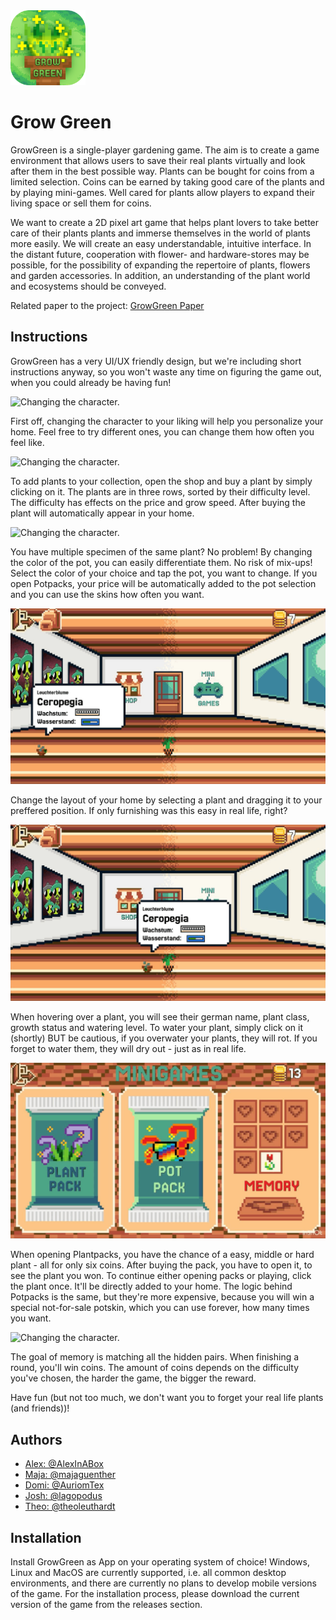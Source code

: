 
<img src="https://raw.githubusercontent.com/AlexInABox/grow-green/main/Textures/Logo/LogoWithName_rounded.png" alt="LogoWithName_rounded" style="height: 120px; width: 120px;"/>


# Grow Green 

GrowGreen is a single-player gardening game. The aim is to create a game environment that allows users to save their real plants virtually and look after them in the best possible way. Plants can be bought for coins from a limited selection. Coins can be earned by taking good care of the plants and by playing mini-games. Well cared for plants allow players to expand their living space or sell them for coins. 
&nbsp;

We want to create a 2D pixel art game that helps plant lovers to take better care of their plants plants and immerse themselves in the world of plants more easily. We will create an easy understandable, intuitive interface. In the distant future, cooperation with flower- and hardware-stores may be possible, for the possibility of expanding the repertoire of plants, flowers and garden accessories. In addition, an understanding of the plant world and ecosystems should be conveyed.
&nbsp;

Related paper to the project: [GrowGreen Paper](https://github.com/theoleuthardt/GrowGreenPaper/)

## Instructions

GrowGreen has a very UI/UX friendly design, but we're including short instructions anyway, so you won't waste any time on figuring the game out, when you could already be having fun!

![Changing the character.](./GIFs/character.gif)

First off, changing the character to your liking will help you personalize your home. Feel free to try different ones, you can change them how often you feel like.

![Changing the character.](./GIFs/buy.gif)

To add plants to your collection, open the shop and buy a plant by simply clicking on it. The plants are in three rows, sorted by their difficulty level. The difficulty has effects on the price and grow speed. After buying the plant will automatically appear in your home.

![Changing the character.](./GIFs/pots.gif)

You have multiple specimen of the same plant? No problem! By changing the color of the pot, you can easily differentiate them. No risk of mix-ups! Select the color of your choice and tap the pot, you want to change. If you open Potpacks, your price will be automatically added to the pot selection and you can use the skins how often you want.

![Changing the character.](./GIFs/drag.gif)

Change the layout of your home by selecting a plant and dragging it to your preffered position. If only furnishing was this easy in real life, right?

![Changing the character.](./GIFs/water.gif)

When hovering over a plant, you will see their german name, plant class, growth status and watering level. To water your plant, simply click on it (shortly) BUT be cautious, if you overwater your plants, they will rot. If you forget to water them, they will dry out - just as in real life.

![Changing the character.](./GIFs/packs.gif)

When opening Plantpacks, you have the chance of a easy, middle or hard plant - all for only six coins. After buying the pack, you have to open it, to see the plant you won. To continue either opening packs or playing, click the plant once. It'll be directly added to your home. The logic behind Potpacks is the same, but they're more expensive, because you will win a special not-for-sale potskin, which you can use forever, how many times you want.

![Changing the character.](./GIFs/memory.gif)

The goal of memory is matching all the hidden pairs. When finishing a round, you'll win coins. The amount of coins depends on the difficulty you've chosen, the harder the game, the bigger the reward.

Have fun (but not too much, we don't want you to forget your real life plants (and friends))!

## Authors

- [Alex: @AlexInABox](https://github.com/AlexInABox)
- [Maja: @majaguenther](https://github.com/majaguenther)
- [Domi: @AuriomTex](https://github.com/AuriomTex)
- [Josh: @lagopodus](https://github.com/lagopodus)
- [Theo: @theoleuthardt](https://github.com/theoleuthardt)


## Installation

Install GrowGreen as App on your operating system of choice! Windows, Linux and MacOS are currently supported, i.e. all common desktop environments, and there are currently no plans to develop mobile versions of the game. 
For the installation process, please download the current version of the game from the releases section.